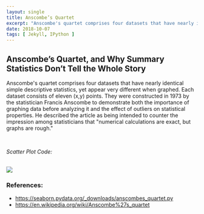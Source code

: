 ```yaml
---
layout: single
title: Anscombe’s Quartet
excerpt: "Anscombe's quartet comprises four datasets that have nearly identical simple descriptive statistics, yet appear very different when graphed. Each dataset consists of eleven (x,y) points."
date: 2018-10-07
tags: [ Jekyll, IPython ]
---
```


<h2>Anscombe’s Quartet, and Why Summary Statistics Don’t Tell the Whole Story</h2>

Anscombe's quartet comprises four datasets that have nearly identical simple descriptive statistics, yet appear very different when graphed. Each dataset consists of eleven (x,y) points. They were constructed in 1973 by the statistician Francis Anscombe to demonstrate both the importance of graphing data before analyzing it and the effect of outliers on statistical properties. He described the article as being intended to counter the impression among statisticians that "numerical calculations are exact, but graphs are rough."

<br>

_Scatter Plot Code:_
<script src="https://gist.github.com/loganblackstad/16ad035daf360cdeb8e092951a7ed97f.js"></script>

<br>
<img src="https://loganblackstad.github.io/assets/images/anscombes_quartet.png">

### References:
* https://seaborn.pydata.org/_downloads/anscombes_quartet.py
* https://en.wikipedia.org/wiki/Anscombe%27s_quartet

